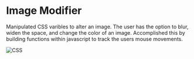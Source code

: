 # Image Modifier

Manipulated CSS varibles to alter an image. The user has the option to blur, widen the space, and change the color of an image. Accomplished this by building functions within javascript to track the users mouse movements.

![CSS](https://user-images.githubusercontent.com/25596786/67541181-dfb4a600-f69c-11e9-9ea1-8218f3ed8567.gif)
